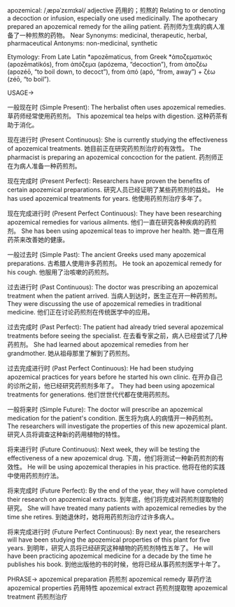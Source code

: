 apozemical: /ˌæpəˈzɛmɪkəl/
adjective
药用的；煎熬的
Relating to or denoting a decoction or infusion, especially one used medicinally.
The apothecary prepared an apozemical remedy for the ailing patient. 药剂师为生病的病人准备了一种煎熬的药物。
Near Synonyms: medicinal, therapeutic, herbal, pharmaceutical
Antonyms: non-medicinal, synthetic

Etymology:
From Late Latin *apozēmaticus, from Greek *ἀποζεματικός (apozēmatikós), from ἀπόζεμα (apózema, “decoction”), from ἀποζέω (apozéō, “to boil down, to decoct”), from ἀπό (apó, “from, away”) + ζέω (zéō, “to boil”).

USAGE->

一般现在时 (Simple Present):
The herbalist often uses apozemical remedies.  草药师经常使用药煎剂。
This apozemical tea helps with digestion.  这种药茶有助于消化。


现在进行时 (Present Continuous):
She is currently studying the effectiveness of apozemical treatments. 她目前正在研究药煎剂治疗的有效性。
The pharmacist is preparing an apozemical concoction for the patient. 药剂师正在为病人准备一种药煎剂。


现在完成时 (Present Perfect):
Researchers have proven the benefits of certain apozemical preparations. 研究人员已经证明了某些药煎剂的益处。
He has used apozemical treatments for years. 他使用药煎剂治疗多年了。


现在完成进行时 (Present Perfect Continuous):
They have been researching apozemical remedies for various ailments. 他们一直在研究各种疾病的药煎剂。
She has been using apozemical teas to improve her health. 她一直在用药茶来改善她的健康。


一般过去时 (Simple Past):
The ancient Greeks used many apozemical preparations. 古希腊人使用许多药煎剂。
He took an apozemical remedy for his cough. 他服用了治咳嗽的药煎剂。


过去进行时 (Past Continuous):
The doctor was prescribing an apozemical treatment when the patient arrived. 当病人到达时，医生正在开一种药煎剂。
They were discussing the use of apozemical remedies in traditional medicine. 他们正在讨论药煎剂在传统医学中的应用。


过去完成时 (Past Perfect):
The patient had already tried several apozemical treatments before seeing the specialist. 在去看专家之前，病人已经尝试了几种药煎剂。
She had learned about apozemical remedies from her grandmother. 她从祖母那里了解到了药煎剂。


过去完成进行时 (Past Perfect Continuous):
He had been studying apozemical practices for years before he started his own clinic. 在开办自己的诊所之前，他已经研究药煎剂多年了。
They had been using apozemical treatments for generations. 他们世世代代都在使用药煎剂。



一般将来时 (Simple Future):
The doctor will prescribe an apozemical medication for the patient's condition. 医生将为病人的病情开一种药煎剂。
The researchers will investigate the properties of this new apozemical plant. 研究人员将调查这种新的药用植物的特性。


将来进行时 (Future Continuous):
Next week, they will be testing the effectiveness of a new apozemical drug. 下周，他们将测试一种新药煎剂的有效性。
He will be using apozemical therapies in his practice. 他将在他的实践中使用药煎剂疗法。


将来完成时 (Future Perfect):
By the end of the year, they will have completed their research on apozemical extracts. 到年底，他们将完成对药煎剂提取物的研究。
She will have treated many patients with apozemical remedies by the time she retires. 到她退休时，她将用药煎剂治疗过许多病人。


将来完成进行时 (Future Perfect Continuous):
By next year, the researchers will have been studying the apozemical properties of this plant for five years. 到明年，研究人员将已经研究这种植物的药煎剂特性五年了。
He will have been practicing apozemical medicine for a decade by the time he publishes his book. 到他出版他的书的时候，他将已经从事药煎剂医学十年了。


PHRASE->
apozemical preparation 药煎剂
apozemical remedy 草药疗法
apozemical properties 药用特性
apozemical extract 药煎剂提取物
apozemical treatment 药煎剂治疗
